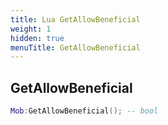 ```yaml
---
title: Lua GetAllowBeneficial
weight: 1
hidden: true
menuTitle: GetAllowBeneficial
---
```

## GetAllowBeneficial
```lua
Mob:GetAllowBeneficial(); -- bool
```
